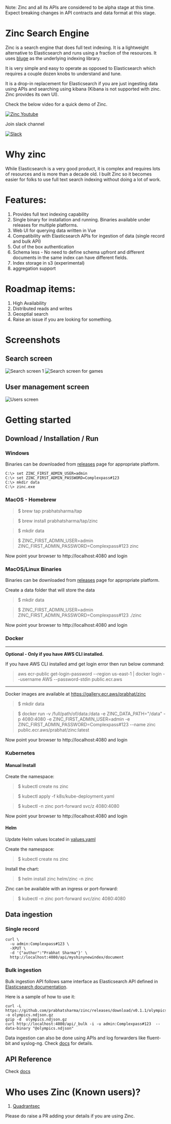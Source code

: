 Note: Zinc and all its APIs are considered to be alpha stage at this time. Expect breaking changes in API contracts and data format at this stage.
# Zinc Search Engine

Zinc is a search engine that does full text indexing. It is a lightweight alternative to Elasticsearch and runs using a fraction of the resources. It uses [bluge](https://github.com/blugelabs/bluge) as the underlying indexing library.

It is very simple and easy to operate as opposed to Elasticsearch which requires a couple dozen knobs to understand and tune. 

It is a drop-in replacement for Elasticsearch if you are just ingesting data using APIs and searching using kibana (Kibana is not supported with zinc. Zinc provides its own UI).

Check the below video for a quick demo of Zinc.

[![Zinc Youtube](./screenshots/zinc-youtube.jpg)](https://www.youtube.com/watch?v=aZXtuVjt1ow)

Join slack channel

[![Slack](./screenshots/slack.png)](https://join.slack.com/t/zinc-nvh4832/shared_invite/zt-11r96hv2b-UwxUILuSJ1duzl_6mhJwVg)

# Why zinc

  While Elasticsearch is a very good product, it is complex and requires lots of resources and is more than a decade old. I built Zinc so it becomes easier for folks to use full text search indexing without doing a lot of work.

# Features:

1. Provides full text indexing capability
2. Single binary for installation and running. Binaries available under releases for multiple platforms.
3. Web UI for querying data written in Vue
4. Compatibility with Elasticsearch APIs for ingestion of data (single record and bulk API)
5. Out of the box authentication
6. Schema less - No need to define schema upfront and different documents in the same index can have different fields.
7. Index storage in s3 (experimental)
8. aggregation support

# Roadmap items:
1. High Availability
1. Distributed reads and writes
1. Geosptial search
1. Raise an issue if you are looking for something.

# Screenshots

## Search screen
![Search screen 1](./screenshots/search_screen.jpg)
![Search screen for games](./screenshots/search_screen_paris.jpg)

## User management screen
![Users screen](./screenshots/users_screen.jpg)

# Getting started


## Download / Installation / Run

### Windows 

Binaries can be downloaded from [releases](https://github.com/prabhatsharma/zinc/releases) page for appropriate platform.

```shell
C:\> set ZINC_FIRST_ADMIN_USER=admin
C:\> set ZINC_FIRST_ADMIN_PASSWORD=Complexpass#123
C:\> mkdir data
C:\> zinc.exe
```
### MacOS - Homebrew 

> $ brew tap prabhatsharma/tap

> $ brew install prabhatsharma/tap/zinc

> $ mkdir data

> $ ZINC_FIRST_ADMIN_USER=admin ZINC_FIRST_ADMIN_PASSWORD=Complexpass#123 zinc 

Now point your browser to http://localhost:4080 and login

### MacOS/Linux Binaries
Binaries can be downloaded from [releases](https://github.com/prabhatsharma/zinc/releases) page for appropriate platform.

Create a data folder that will store the data
> $ mkdir data

> $ ZINC_FIRST_ADMIN_USER=admin ZINC_FIRST_ADMIN_PASSWORD=Complexpass#123 ./zinc 

Now point your browser to http://localhost:4080 and login

### Docker

------------------------
**Optional - Only if you have AWS CLI installed.**

If you have AWS CLI installed amd get login error then run below command:

> aws ecr-public get-login-password --region us-east-1 | docker login --username AWS --password-stdin public.ecr.aws

------------------------

Docker images are available at https://gallery.ecr.aws/prabhat/zinc

> $ mkdir data

> $ docker run -v /full/path/of/data:/data -e ZINC_DATA_PATH="/data" -p 4080:4080 -e ZINC_FIRST_ADMIN_USER=admin -e ZINC_FIRST_ADMIN_PASSWORD=Complexpass#123 --name zinc public.ecr.aws/prabhat/zinc:latest



Now point your browser to http://localhost:4080 and login

### Kubernetes

#### Manual Install

Create the namespace:
> $ kubectl create ns zinc

> $ kubectl apply -f k8s/kube-deployment.yaml

> $ kubectl -n zinc port-forward svc/z 4080:4080

Now point your browser to http://localhost:4080 and login

#### Helm

Update Helm values located in [values.yaml](helm/zinc/values.yaml)

Create the namespace:
> $ kubectl create ns zinc

Install the chart:
> $ helm install zinc helm/zinc -n zinc

Zinc can be available with an ingress or port-forward:
> $ kubectl -n zinc port-forward svc/zinc 4080:4080

## Data ingestion

### Single record

```shell
curl \
  -u admin:Complexpass#123 \
  -XPUT \
  -d '{"author":"Prabhat Sharma"}' \
  http://localhost:4080/api/myshinynewindex/document
```

### Bulk ingestion

Bulk ingestion API follows same interface as Elasticsearch API defined in [Elasticsearch documentation](https://www.elastic.co/guide/en/elasticsearch/reference/current/docs-bulk.html).


Here is a sample of how to use it:

```shell
curl -L https://github.com/prabhatsharma/zinc/releases/download/v0.1.1/olympics.ndjson.gz -o olympics.ndjson.gz
gzip -d  olympics.ndjson.gz 
curl http://localhost:4080/api/_bulk -i -u admin:Complexpass#123  --data-binary "@olympics.ndjson"
```

Data ingestion can also be done using APIs and log forwarders like fluent-bit and syslog-ng. Check [docs](https://docs.zincsearch.io/ingestion/bulk-ingestion/#bulk-ingestion) for details.

## API Reference

Check [docs](https://docs.zincsearch.io/API%20Reference/)


# Who uses Zinc (Known users)?

1. [Quadrantsec](https://quadrantsec.com/)

Please do raise a PR adding your details if you are using Zinc.



